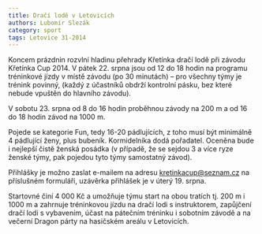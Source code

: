 ```yaml
---
title: Dračí lodě v Letovicích
authors: Lubomír Slezák
category: sport
tags: Letovice 31-2014 
---
```


Koncem prázdnin rozvlní hladinu přehrady Křetínka dračí lodě při závodu Křetínka Cup 2014. V pátek 22. srpna jsou od 12 do 18 hodin na programu tréninkové jízdy v místě závodu (po 30 minutách) – pro všechny týmy je trénink povinný, (každý z účastníků obdrží kontrolní pásku, bez které nebude vpuštěn do hlavního závodu).

V sobotu 23. srpna od 8 do 16 hodin proběhnou závody na 200 m a od 16 do 18 hodin závod na 1000 m.

Pojede se kategorie Fun, tedy 16-20 pádlujících, z toho musí být minimálně 4 pádlující ženy, plus bubeník. Kormidelníka dodá pořadatel. Oceněna bude i nejlepší čistě ženská posádka (v případě, že se sejdou 3 a více ryze ženské týmy, pak pojedou tyto týmy samostatný závod).

Přihlášky je možno zaslat e-mailem na adresu <kretinkacup@seznam.cz> na příslušném formuláři, uzávěrka přihlášek je v úterý 19. srpna.

Startovné činí 4 000 Kč a umožňuje týmu start na obou tratích tj. 200 m i 1000 m a zahrnuje tréninkovou jízdu na dračí lodi s instruktorem, zapůjčení dračí lodi s vybavením, účast na pátečním tréninku i sobotním závodě a na večerní Dragon párty na hasičském areálu v Letovicích.
